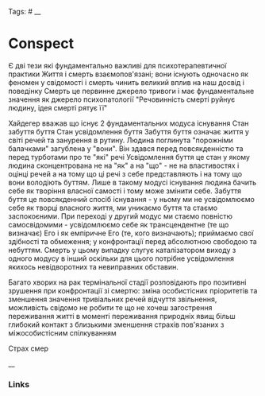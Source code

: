 Tags: #
__
# Conspect

 Є дві тези які фундаментально важливі для психотерапевтичної практики
	 Життя і смерть взаємопов'язані; вони існують одночасно як феномен у свідомості і смерть чинить великий вплив на наш досвід і поведінку
	 Смерть це первинне джерело тривоги і має фундаментальне значення як джерело психопатології
"Речовинність смерті руйнує людину, ідея смерті рятує її"

Хайдегер вважав що існує 2 фундаментальних модуса існування
	Стан забуття буття
	Стан усвідомлення буття
Забуття буття означає життя у світі речей та занурення в рутину. Людина поглинута "порожніми балачками" загублена у "вони". Він здався перед повсякденністю та перед турботами про те "які" речі
Усвідомлення буття це стан у якому людина сконцентрована не на "як" а на "що" - не на властивостях і оцінці речей а на тому що ці речі з себе представляють і на тому що вони володіють буттям.  Лише в такому модусі існування людина бачить себе як творіння власної самості і тому може змінити себе.
Забуття буття це повсякденний спосіб існування - у ньому ми не усвідомлюємо себе як творці власного життя, ми уникаємо буття та стаємо заспокоєними. При переході у другий модус ми стаємо повністю самосвідомими - усвідомлюємо себе як трансцендентне (те що визначає) Его і як емпіричне Его (те, кого визначають); приймаємо свої здібності та обмеження; у конфронтації перед абсолютною свободою та небуттям.
Смерть у цьому випадку слугує каталізатором виходу з одного модусу в інший оскільки для цього потрібне усвідомлення якихось невідворотних та невиправних обставин. 

Багато хворих на рак термінальної стадії розповідають про позитивні зрушення при конфронтації зі смертю:
	зміна особистісних пріоритетів та зменшення значення тривіальних речей
	відчуття звільнення, можливість свідомо не робити те що не хочеш
	загострення переживання житті в моменті
	переживання природніх явищ
	більш глибокий контакт з близькими
	зменшення страхів пов'язаних з міжособистісним спілкуванням

Страх смер


__
### Links
